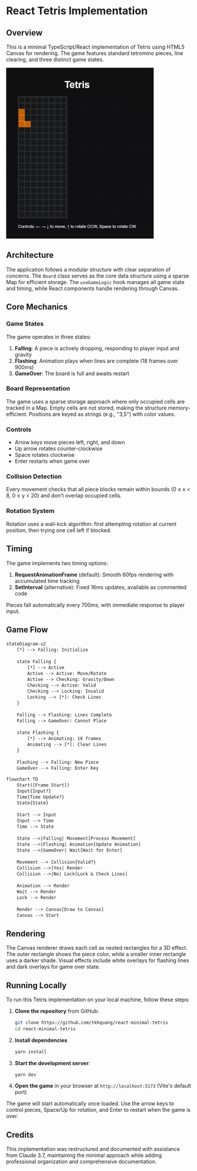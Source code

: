 # React Tetris Implementation

## Overview

This is a minimal TypeScript/React implementation of Tetris using HTML5 Canvas for rendering. The game features standard tetromino pieces, line clearing, and three distinct game states.

![Demo](./docs/demo.gif)

## Architecture

The application follows a modular structure with clear separation of concerns. The `Board` class serves as the core data structure using a sparse Map for efficient storage. The `useGameLogic` hook manages all game state and timing, while React components handle rendering through Canvas.

## Core Mechanics

### Game States

The game operates in three states:

1. **Falling**: A piece is actively dropping, responding to player input and gravity
2. **Flashing**: Animation plays when lines are complete (18 frames over 900ms)
3. **GameOver**: The board is full and awaits restart

### Board Representation

The game uses a sparse storage approach where only occupied cells are tracked in a Map. Empty cells are not stored, making the structure memory-efficient. Positions are keyed as strings (e.g., "3,5") with color values.

### Controls

- Arrow keys move pieces left, right, and down
- Up arrow rotates counter-clockwise
- Space rotates clockwise
- Enter restarts when game over

### Collision Detection

Every movement checks that all piece blocks remain within bounds (0 ≤ x < 8, 0 ≤ y < 20) and don't overlap occupied cells.

### Rotation System

Rotation uses a wall-kick algorithm: first attempting rotation at current position, then trying one cell left if blocked.

## Timing

The game implements two timing options:

1. **RequestAnimationFrame** (default): Smooth 60fps rendering with accumulated time tracking
2. **SetInterval** (alternative): Fixed 16ms updates, available as commented code

Pieces fall automatically every 700ms, with immediate response to player input.

## Game Flow

```mermaid
stateDiagram-v2
    [*] --> Falling: Initialize

    state Falling {
        [*] --> Active
        Active --> Active: Move/Rotate
        Active --> Checking: Gravity/Down
        Checking --> Active: Valid
        Checking --> Locking: Invalid
        Locking --> [*]: Check Lines
    }

    Falling --> Flashing: Lines Complete
    Falling --> GameOver: Cannot Place

    state Flashing {
        [*] --> Animating: 18 frames
        Animating --> [*]: Clear Lines
    }

    Flashing --> Falling: New Piece
    GameOver --> Falling: Enter Key
```

```mermaid
flowchart TD
    Start([Frame Start])
    Input{Input?}
    Time{Time Update?}
    State{State}

    Start --> Input
    Input --> Time
    Time --> State

    State -->|Falling| Movement[Process Movement]
    State -->|Flashing| Animation[Update Animation]
    State -->|GameOver| Wait[Wait for Enter]

    Movement --> Collision{Valid?}
    Collision -->|Yes| Render
    Collision -->|No| Lock[Lock & Check Lines]

    Animation --> Render
    Wait --> Render
    Lock --> Render

    Render --> Canvas[Draw to Canvas]
    Canvas --> Start
```

## Rendering

The Canvas renderer draws each cell as nested rectangles for a 3D effect. The outer rectangle shows the piece color, while a smaller inner rectangle uses a darker shade. Visual effects include white overlays for flashing lines and dark overlays for game over state.

## Running Locally

To run this Tetris implementation on your local machine, follow these steps:

1. **Clone the repository** from GitHub:
   ```bash
   git clone https://github.com/tkhquang/react-minimal-tetris
   cd react-minimal-tetris
   ```

2. **Install dependencies**
   ```bash
   yarn install
   ```

3. **Start the development server**:
   ```bash
   yarn dev
   ```

4. **Open the game** in your browser at `http://localhost:5173` (Vite's default port)

The game will start automatically once loaded. Use the arrow keys to control pieces, Space/Up for rotation, and Enter to restart when the game is over.

## Credits

This implementation was restructured and documented with assistance from Claude 3.7, maintaining the minimal approach while adding professional organization and comprehensive documentation.
